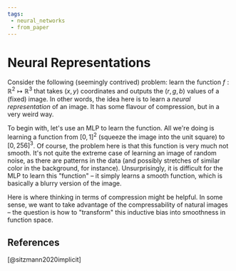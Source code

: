 ```yaml
---
tags:
 - neural_networks
 - from_paper
---
```


# Neural Representations

Consider the following (seemingly contrived) problem: learn the function $f:\mathbb{R}^2\mapsto \mathbb{R}^3$ that takes $(x,y)$ coordinates and outputs the $(r,g,b)$ values of a (fixed) image. In other words, the idea here is to learn a *neural representation* of an image. It has some flavour of compression, but in a very weird way.

To begin with, let's use an MLP to learn the function. All we're doing is learning a function from $[0,1]^2$ (squeeze the image into the unit square) to $[0,256]^3$. Of course, the problem here is that this function is very much not smooth. It's not quite the extreme case of learning an image of random noise, as there are patterns in the data (and possibly stretches of similar color in the background, for instance). Unsurprisingly, it is difficult for the MLP to learn this "function" – it simply learns a smooth function, which is basically a blurry version of the image.

Here is where thinking in terms of compression might be helpful. In some sense, we want to take advantage of the compressability of natural images – the question is how to "transform" this inductive bias into smoothness in function space.


## References

[@sitzmann2020implicit]